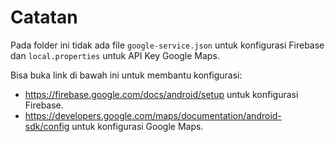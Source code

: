 # Catatan
Pada folder ini tidak ada file `google-service.json` untuk konfigurasi Firebase dan `local.properties` untuk API Key Google Maps.

Bisa buka link di bawah ini untuk membantu konfigurasi:
- https://firebase.google.com/docs/android/setup untuk konfigurasi Firebase.
- https://developers.google.com/maps/documentation/android-sdk/config untuk konfigurasi Google Maps.
